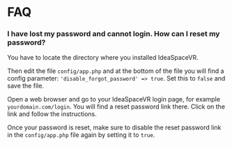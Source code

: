 # FAQ

### I have lost my password and cannot login. How can I reset my password?

You have to locate the directory where you installed IdeaSpaceVR. 

Then edit the file `config/app.php` and at the bottom of the file you will find a config parameter: `'disable_forgot_password' => true`. Set this to `false` and save the file. 

Open a web browser and go to your IdeaSpaceVR login page, for example `yourdomain.com/login`. You will find a reset password link there. Click on the link and follow the instructions. 

Once your password is reset, make sure to disable the reset password link in the `config/app.php` file again by setting it to `true`.



